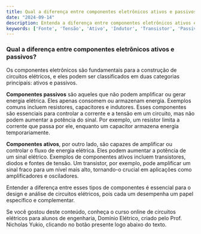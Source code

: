 ```yaml
---
title: Qual a diferença entre componentes eletrônicos ativos e passivos?
date: "2024-09-14"
description: Entenda a diferença entre componentes eletrônicos ativos e passivos no contexto de circuitos elétricos.
keywords: ['Fonte', 'Tensão', 'Ativo', 'Indutor', 'Transistor', 'Passivo']
---
```


### Qual a diferença entre componentes eletrônicos ativos e passivos?

Os componentes eletrônicos são fundamentais para a construção de circuitos elétricos, e eles podem ser classificados em duas categorias principais: ativos e passivos. 

**Componentes passivos** são aqueles que não podem amplificar ou gerar energia elétrica. Eles apenas consomem ou armazenam energia. Exemplos comuns incluem resistores, capacitores e indutores. Esses componentes são essenciais para controlar a corrente e a tensão em um circuito, mas não podem aumentar a potência do sinal. Por exemplo, um resistor limita a corrente que passa por ele, enquanto um capacitor armazena energia temporariamente.

**Componentes ativos**, por outro lado, são capazes de amplificar ou controlar o fluxo de energia elétrica. Eles podem aumentar a potência de um sinal elétrico. Exemplos de componentes ativos incluem transistores, diodos e fontes de tensão. Um transistor, por exemplo, pode amplificar um sinal fraco para um nível mais alto, tornando-o crucial em aplicações como amplificadores e osciladores.

Entender a diferença entre esses tipos de componentes é essencial para o design e análise de circuitos elétricos, pois cada um desempenha um papel específico e complementar.

Se você gostou deste conteúdo, conheça o curso online de circuitos elétricos para alunos de engenharia, Domínio Elétrico, criado pelo Prof. Nicholas Yukio, clicando no botão presente logo abaixo do texto.